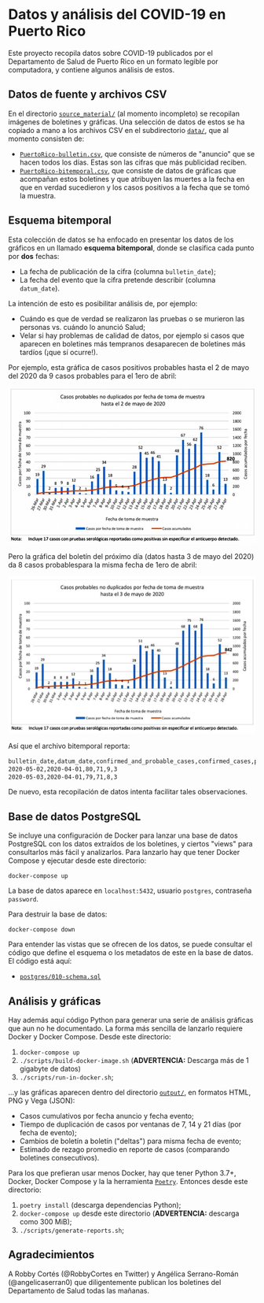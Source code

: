 # Datos y análisis del COVID-19 en Puerto Rico

Este proyecto recopila datos sobre COVID-19 publicados por el 
Departamento de Salud de Puerto Rico en un formato legible por
computadora, y contiene algunos análisis de estos.


## Datos de fuente y archivos CSV

En el directorio [`source_material/`](source_material/) (al 
momento incompleto) se recopilan imágenes de boletines y
gráficas.  Una selección de datos de estos se ha copiado a 
mano a los archivos CSV en el subdirectorio [`data/`](data/),
que al momento consisten de:

* [`PuertoRico-bulletin.csv`](data/PuertoRico-bulletin.csv), que
  consiste de números de "anuncio" que se hacen todos los días.
  Estas son las cifras que más publicidad reciben.
* [`PuertoRico-bitemporal.csv`](data/PuertoRico-bitemporal.csv),
  que consiste de datos de gráficas que acompañan estos boletines
  y que atribuyen las muertes a la fecha en que en verdad sucedieron
  y los casos positivos a la fecha que se tomó la muestra.


## Esquema bitemporal

Esta colección de datos se ha enfocado en presentar los datos de 
los gráficos en un llamado **esquema bitemporal**, donde se 
clasifica cada punto por **dos** fechas:

* La fecha de publicación de la cifra (columna `bulletin_date`);
* La fecha del evento que la cifra pretende describir (columna
  `datum_date`).

La intención de esto es posibilitar análisis de, por ejemplo:
 
* Cuándo es que de verdad se realizaron las pruebas o se murieron
  las personas vs. cuándo lo anunció Salud;
* Velar si hay problemas de calidad de datos, por ejemplo si 
  casos que aparecen en boletines más tempranos desaparecen
  de boletines más tardíos (¡que sí ocurre!).

Por ejemplo, esta gráfica de casos positivos probables hasta el 
2 de mayo del 2020 da 9 casos probables para el 1ero de abril:

![Casos probables hasta 2 de mayo](source_material/2020-05-02/2020-05-02_probable.png)

Pero la gráfica del boletín del próximo día (datos hasta 3 de mayo 
del 2020) da 8 casos probablespara la misma fecha de 1ero de abril:

![Casos probables hasta 3 de mayo](source_material/2020-05-03/2020-05-03_probable.jpeg)

Así que el archivo bitemporal reporta:

    bulletin_date,datum_date,confirmed_and_probable_cases,confirmed_cases,probable_cases,deaths
    2020-05-02,2020-04-01,80,71,9,3
    2020-05-03,2020-04-01,79,71,8,3

De nuevo, esta recopilación de datos intenta facilitar tales
observaciones.


## Base de datos PostgreSQL

Se incluye una configuración de Docker para lanzar una base de 
datos PostgreSQL con los datos extraídos de los boletines, y 
ciertos "views" para consultarlos más fácil y analizarlos.  Para
lanzarlo hay que tener Docker Compose y ejecutar desde este 
directorio:

    docker-compose up

La base de datos aparece en `localhost:5432`, usuario `postgres`,
contraseña `password`.

Para destruir la base de datos:

    docker-compose down

Para entender las vistas que se ofrecen de los datos, se puede
consultar el código que define el esquema o los metadatos de
este en la base de datos.  El código está aquí:

* [`postgres/010-schema.sql`](postgres/010-schema.sql)


## Análisis y gráficas

Hay además aquí código Python para generar una serie de análisis
gráficas que aun no he documentado.  La forma más sencilla de
lanzarlo requiere Docker y Docker Compose. Desde este directorio:

1. `docker-compose up`
2. `./scripts/build-docker-image.sh` (**ADVERTENCIA:** Descarga más 
   de 1 gigabyte de datos)
3. `./scripts/run-in-docker.sh`;
   
...y las gráficas aparecen dentro del directorio [`output/`](output/),
en formatos HTML, PNG y Vega (JSON):

* Casos cumulativos por fecha anuncio y fecha evento;
* Tiempo de duplicación de casos por ventanas de 7,
  14 y 21 días (por fecha de evento);
* Cambios de boletín a boletín ("deltas") para misma 
  fecha de evento;
* Estimado de rezago promedio en reporte de casos 
  (comparando boletines consecutivos).

Para los que prefieran usar menos Docker, hay que tener Python 3.7+,
Docker, Docker Compose y la la herramienta [`Poetry`](https://python-poetry.org/docs/).
Entonces desde este directorio:

1. `poetry install` (descarga dependencias Python);
2. `docker-compose up` desde este directorio (**ADVERTENCIA:** 
   descarga como 300 MiB);
3. `./scripts/generate-reports.sh`;


## Agradecimientos

A Robby Cortés (@RobbyCortes en Twitter) y Angélica Serrano-Román
(@angelicaserran0) que diligentemente publican los boletines del
Departamento de Salud todas las mañanas.